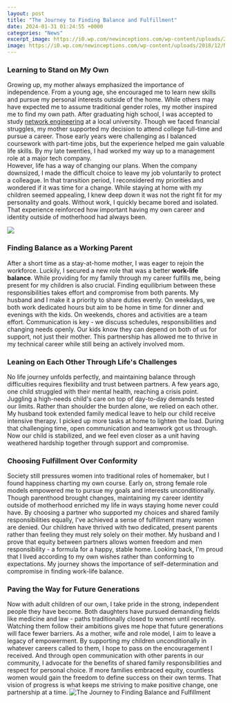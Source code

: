 ```yaml
---
layout: post
title: "The Journey to Finding Balance and Fulfillment"
date: 2024-01-31 01:24:55 +0000
categories: "News"
excerpt_image: https://i0.wp.com/newinceptions.com/wp-content/uploads/2018/12/NI-Social-Life-in-Balance-Finding-Fulfillment-in-Work-Life-and-Leisure.png?fit=1030%2C539&amp;ssl=1
image: https://i0.wp.com/newinceptions.com/wp-content/uploads/2018/12/NI-Social-Life-in-Balance-Finding-Fulfillment-in-Work-Life-and-Leisure.png?fit=1030%2C539&amp;ssl=1
---
```


### Learning to Stand on My Own
Growing up, my mother always emphasized the importance of independence. From a young age, she encouraged me to learn new skills and pursue my personal interests outside of the home. While others may have expected me to assume traditional gender roles, my mother inspired me to find my own path.
After graduating high school, I was accepted to study [network engineering](https://yt.io.vn/collection/abrahams) at a local university. Though we faced financial struggles, my mother supported my decision to attend college full-time and pursue a career. Those early years were challenging as I balanced coursework with part-time jobs, but the experience helped me gain valuable life skills. By my late twenties, I had worked my way up to a management role at a major tech company.  
However, life has a way of changing our plans. When the company downsized, I made the difficult choice to leave my job voluntarily to protect a colleague. In that transition period, I reconsidered my priorities and wondered if it was time for a change. While staying at home with my children seemed appealing, I knew deep down it was not the right fit for my personality and goals. Without work, I quickly became bored and isolated. That experience reinforced how important having my own career and identity outside of motherhood had always been.

![](http://www.sixfigurestart.com/wp-content/uploads/2017/03/Balance-Work-Life-720p.jpg)
### Finding Balance as a Working Parent
After a short time as a stay-at-home mother, I was eager to rejoin the workforce. Luckily, I secured a new role that was a better **work-life balance**. While providing for my family through my career fulfills me, being present for my children is also crucial. Finding equilibrium between these responsibilities takes effort and compromise from both parents. 
My husband and I make it a priority to share duties evenly. On weekdays, we both work dedicated hours but aim to be home in time for dinner and evenings with the kids. On weekends, chores and activities are a team effort. Communication is key - we discuss schedules, responsibilities and changing needs openly. Our kids know they can depend on both of us for support, not just their mother. This partnership has allowed me to thrive in my technical career while still being an actively involved mom.
### Leaning on Each Other Through Life's Challenges  
No life journey unfolds perfectly, and maintaining balance through difficulties requires flexibility and trust between partners. A few years ago, one child struggled with their mental health, reaching a crisis point. Juggling a high-needs child's care on top of day-to-day demands tested our limits. 
Rather than shoulder the burden alone, we relied on each other. My husband took extended family medical leave to help our child receive intensive therapy. I picked up more tasks at home to lighten the load. During that challenging time, open communication and teamwork got us through. Now our child is stabilized, and we feel even closer as a unit having weathered hardship together through support and compromise.
### Choosing Fulfillment Over Conformity
Society still pressures women into traditional roles of homemaker, but I found happiness charting my own course. Early on, strong female role models empowered me to pursue my goals and interests unconditionally. Though parenthood brought changes, maintaining my career identity outside of motherhood enriched my life in ways staying home never could have. 
By choosing a partner who supported my choices and shared family responsibilities equally, I've achieved a sense of fulfillment many women are denied. Our children have thrived with two dedicated, present parents rather than feeling they must rely solely on their mother. My husband and I prove that equity between partners allows women freedom and men responsibility - a formula for a happy, stable home. Looking back, I'm proud that I lived according to my own wishes rather than conforming to expectations. My journey shows the importance of self-determination and compromise in finding work-life balance.
### Paving the Way for Future Generations  
Now with adult children of our own, I take pride in the strong, independent people they have become. Both daughters have pursued demanding fields like medicine and law - paths traditionally closed to women until recently. Watching them follow their ambitions gives me hope that future generations will face fewer barriers.
As a mother, wife and role model, I aim to leave a legacy of empowerment. By supporting my children unconditionally in whatever careers called to them, I hope to pass on the encouragement I received. And through open communication with other parents in our community, I advocate for the benefits of shared family responsibilities and respect for personal choice. If more families embraced equity, countless women would gain the freedom to define success on their own terms. That vision of progress is what keeps me striving to make positive change, one partnership at a time.
![The Journey to Finding Balance and Fulfillment](https://i0.wp.com/newinceptions.com/wp-content/uploads/2018/12/NI-Social-Life-in-Balance-Finding-Fulfillment-in-Work-Life-and-Leisure.png?fit=1030%2C539&amp;ssl=1)